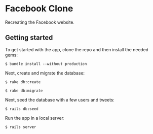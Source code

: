 # Facebook Clone

Recreating the Facebook website.

## Getting started

To get started with the app, clone the repo and then install the needed gems:

```
$ bundle install --without production
```

Next, create and migrate the database:

```
$ rake db:create
```

```
$ rake db:migrate
```

Next, seed the database with a few users and tweets:

```
$ rails db:seed
```

Run the app in a local server:

```
$ rails server
```
